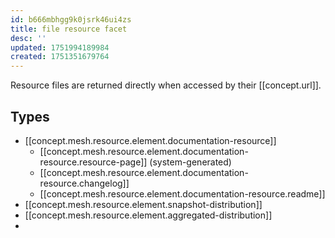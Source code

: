 ```yaml
---
id: b666mbhgg9k0jsrk46ui4zs
title: file resource facet
desc: ''
updated: 1751994189984
created: 1751351679764
---
```


Resource files are returned directly when accessed by their [[concept.url]].

## Types

- [[concept.mesh.resource.element.documentation-resource]]
  - [[concept.mesh.resource.element.documentation-resource.resource-page]] (system-generated)
  - [[concept.mesh.resource.element.documentation-resource.changelog]]
  - [[concept.mesh.resource.element.documentation-resource.readme]]
- [[concept.mesh.resource.element.snapshot-distribution]]
- [[concept.mesh.resource.element.aggregated-distribution]]
- 